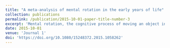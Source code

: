 ```yaml
---
title: "A meta-analysis of mental rotation in the early years of life"
collection: publications
permalink: /publication/2015-10-01-paper-title-number-3
excerpt: 'Mental rotation, the cognitive process of moving an object in mind to predict how it looks in a new orientation, is coupled to intelligence, learning, and educational achievement. On average, adolescent and adult males solve mental rotation tasks slightly better (i.e., faster and/or more accurate) than females. When such behavioral differences emerge during development, however, remains poorly understood. Here we analyzed effect sizes derived from 62 experiments conducted in 1705 infants aged 3–16 months. We found that male infants recognized rotated objects slightly more reliably than female infants. This difference survives correction for small degrees of publication bias. These findings indicate that gender differences in mental rotation are small and not robustly detectable in the first months of postnatal life'
date: 2015-10-01
venue: 'Journal 1'
doi: 'https://doi.org/10.1080/15248372.2015.1058262'
---
```



